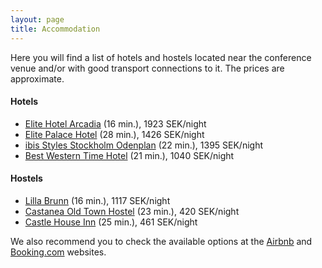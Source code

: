 ```yaml
---
layout: page
title: Accommodation
---
```


Here you will find a list of hotels and hostels located near the conference venue and/or with good transport connections to it. The prices are approximate.


#### Hotels

* [Elite Hotel Arcadia](https://www.elite.se/en/hotels/stockholm/elite-hotel-arcadia-stockholm/) (16 min.), 1923 SEK/night
* [Elite Palace Hotel](https://www.elite.se/hotell/stockholm/) (28 min.), 1426 SEK/night
* [ibis Styles Stockholm Odenplan](https://all.accor.com/hotel/8774/index.en.shtml) (22 min.), 1395 SEK/night
* [Best Western Time Hotel](https://www.timehotel.se/) (21 min.), 1040 SEK/night


#### Hostels

* [Lilla Brunn](https://www.lillabrunn.se/) (16 min.), 1117 SEK/night
* [Castanea Old Town Hostel](https://castaneahostel.com/en/) (23 min.), 420 SEK/night
* [Castle House Inn](https://www.booking.com/hotel/se/urban-hostel-gamla-stan.html?lang=xu) (25 min.), 461 SEK/night


We also recommend you to check the available options at the [Airbnb](https://www.airbnb.se/stockholm-sweden/stays) and [Booking.com](https://www.booking.com/index.en-gb.html) websites.

&nbsp;

&nbsp;

&nbsp;
